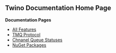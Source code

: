 ## Twino Documentation Home Page

**Documentation Pages**

* [All Features](https://github.com/mhelvacikoylu/twino/blob/v2/docs/Features.MD)
* [TMQ Protocol](https://github.com/mhelvacikoylu/twino/blob/v2/docs/TMQ%20Protocol.MD)
* [Chnanel Queue Statuses](https://github.com/mhelvacikoylu/twino/blob/v2/docs/Queue%20Statuses.MD)
* [NuGet Packages](https://github.com/mhelvacikoylu/twino/blob/v2/docs/Packages.MD)

